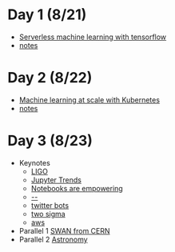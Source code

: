 # Day 1 (8/21)
* [Serverless machine learning with tensorflow](https://conferences.oreilly.com/jupyter/jup-ny/public/schedule/detail/68192)
* [notes](https://github.com/UVA-DSI/conferences/blob/master/JupyterCon18/training/ServerlessMachineLearningWithTensorFlow.md)

# Day 2 (8/22)
* [Machine learning at scale with Kubernetes](https://conferences.oreilly.com/jupyter/jup-ny/public/schedule/detail/69752)
* [notes](https://github.com/UVA-DSI/conferences/blob/master/JupyterCon18/training/MachineLearningAtScaleWithKubernetes.md)

# Day 3 (8/23)
* Keynotes
  * [LIGO](https://github.com/UVA-DSI/conferences/blob/master/JupyterCon18/talks/Allthecoolkidsaredoingit%3Bmaybeweshouldtoo%3FJupyter%2Cgravitationalwaves%2CandtheLIGOandVirgoScientificCollaborations.md)
  * [Jupyter Trends](https://github.com/UVA-DSI/conferences/blob/master/JupyterCon18/talks/JupyterTrendsIn2018.md)
  * [Notebooks are empowering](https://github.com/UVA-DSI/conferences/blob/master/JupyterCon18/talks/Sustainingwonder:Jupyterandtheknowledgecommons.md)
  * [--](https://github.com/UVA-DSI/conferences/blob/master/JupyterCon18/talks/Jupyterintheenterprise.md)
  * [twitter bots](https://github.com/UVA-DSI/conferences/blob/master/JupyterCon18/talks/Thereporter%E2%80%99snotebook.md)
  * [two sigma](https://github.com/UVA-DSI/conferences/blob/master/JupyterCon18/talks/Whycontributetoopensource%3F.md)
  * [aws](https://github.com/UVA-DSI/conferences/blob/master/JupyterCon18/talks/KeynotebyDanRomualdMbanga.md)
* Parallel 1 [SWAN from CERN](https://github.com/UVA-DSI/conferences/blob/master/JupyterCon18/talks/SWAN:CERN'sJupyter-basedinteractivedataanalysisservice.md)
* Parallel 2 [Astronomy](https://github.com/UVA-DSI/conferences/blob/master/JupyterCon18/talks/%22Ifthedatawillnotcometotheastronomer.%20.%20.%22:JupyterLabandaseachangeinastronomicalanalysis.md)
